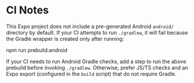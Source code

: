 # CI Notes

This Expo project does not include a pre-generated Android `android/` directory by default. If your CI attempts to run `./gradlew`, it will fail because the Gradle wrapper is created only after running:

npm run prebuild:android

If your CI needs to run Android Gradle checks, add a step to run the above prebuild before invoking `./gradlew`. Otherwise, prefer JS/TS checks and an Expo export (configured in the `build` script) that do not require Gradle.
